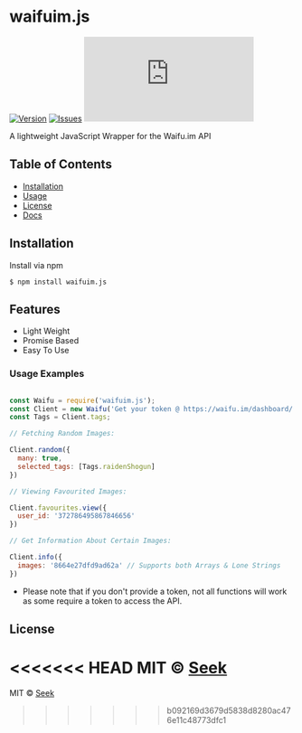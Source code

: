 # waifuim.js
[![Version](https://img.shields.io/github/package-json/v/Seek0999/Waifu.im-JS)](https://www.npmjs.com/package/waifuim.js)
[![Issues](https://img.shields.io/github/issues/Seek0999/Waifu.im-JS)](https://github.com/Seek0999/Waifu.im-JS/issues)
[![License](https://img.shields.io/github/license/Waifu-im/waifuim.py?style=flat-square)](https://github.com/Waifu-im/waifuim.py/blob/main/LICENSE)

A lightweight JavaScript Wrapper for the Waifu.im API

## Table of Contents
- [Installation](#Installation)
- [Usage](#Usage)
- [License](#License)
- [Docs](https://waifu.im/docs/)

## Installation

Install via npm
```shell
$ npm install waifuim.js
```

## Features
- Light Weight
- Promise Based
- Easy To Use

### Usage Examples

```javascript

const Waifu = require('waifuim.js');
const Client = new Waifu('Get your token @ https://waifu.im/dashboard/');
const Tags = Client.tags;

// Fetching Random Images:

Client.random({
  many: true,
  selected_tags: [Tags.raidenShogun]
})

// Viewing Favourited Images:

Client.favourites.view({
  user_id: '372786495867846656'
})

// Get Information About Certain Images:

Client.info({
  images: '8664e27dfd9ad62a' // Supports both Arrays & Lone Strings
})

```

- Please note that if you don't provide a token, not all functions will work as some require a token to access the API.

## License
<<<<<<< HEAD
MIT © [Seek](https://github.com/Seek0999/Waifu.im-JS/blob/master/LICENSE)
=======
MIT © [Seek](https://github.com/Seek0999/Waifu.im-JS/blob/master/LICENSE)
>>>>>>> b092169d3679d5838d8280ac476e11c48773dfc1
